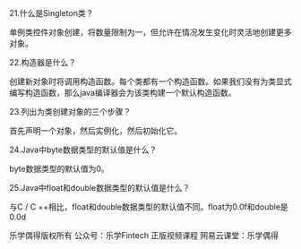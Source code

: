 21.什么是Singleton类？

单例类控件对象创建，将数量限制为一，但允许在情况发生变化时灵活地创建更多对象。



22.构造器是什么？

创建新对象时将调用构造函数。每个类都有一个构造函数。如果我们没有为类显式编写构造函数，那么java编译器会为该类构建一个默认构造函数。



23.列出为类创建对象的三个步骤？

首先声明一个对象，然后实例化，然后初始化它。



24.Java中byte数据类型的默认值是什么？

byte数据类型的默认值为0。



25.Java中float和double数据类型的默认值是什么？

与C / C ++相比，float和double数据类型的默认值不同。float为0.0f和double是0.0d





乐学偶得版权所有  公众号：乐学Fintech  正版视频课程 网易云课堂：乐学偶得 